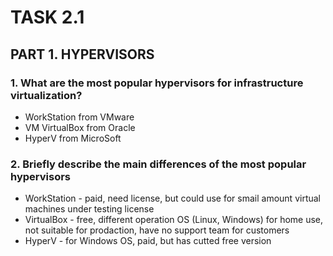 # TASK 2.1

## PART 1. HYPERVISORS

### 1. What are the most popular hypervisors for infrastructure virtualization?

- WorkStation from VMware
- VM VirtualBox from Oracle
- HyperV from MicroSoft

### 2. Briefly describe the main differences of the most popular hypervisors

- WorkStation - paid, need license, but could use for smail amount virtual machines  under testing license
- VirtualBox - free, different operation OS (Linux, Windows) for home use, not suitable for prodaction, have no support team for customers
- HyperV - for Windows OS, paid, but has cutted free version
